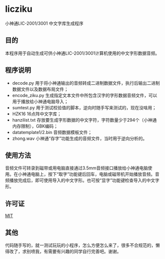 # licziku
小神通LIC-2001/3001 中文字库生成程序

## 目的

本程序用于自动生成可供小神通LIC-2001/3001计算机使用的中文字形数据音频。

## 程序说明

- decode.py  用于将小神通输出的音频转成二进制数据文件，执行后输出二进制数据文件以及数据布局文件；
- encode_ziku.py 生成指定文本文件中所包含汉字的字形数据音频文件，可以用于播放给小神通电脑导入；
- sumtest.py 用于测试校验值的脚本，逆向时随手写来测试的，现在没啥用；
- HZK16 16点阵中文字库；
- hanzilist.txt 存放要生成字形数据的中文字符，字符数量少于294个（小神通内存限制），GBK编码；
- datatemplate1/2.bin 音频数据模板文件；
- zhong.wav 小神通“存字”功能生成的音频文件，当时用于逆向分析的。

## 使用方法
音频文件可转录到磁带或用电脑直接通过3.5mm音频接口播放给小神通电脑使用。在小神通电脑上，按下“取字”功能键后回车，电脑或磁带机开始播放音频。音频播放完成后，即可使用导入的中文字形。也可按“显字”功能键检查导入的中文字形。

## 许可证
[MIT](https://choosealicense.com/licenses/mit/)

## 其他
代码随手写的，就一测试玩玩的小程序，怎么方便怎么来了，很多不合规范的，懒得改了，求别喷我，有需要有兴趣的同学自行完善吧。谢谢。
